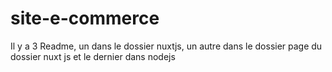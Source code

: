 # site-e-commerce

Il y a 3 Readme, un dans le dossier nuxtjs, un autre dans le dossier page du dossier nuxt js et le dernier dans nodejs
